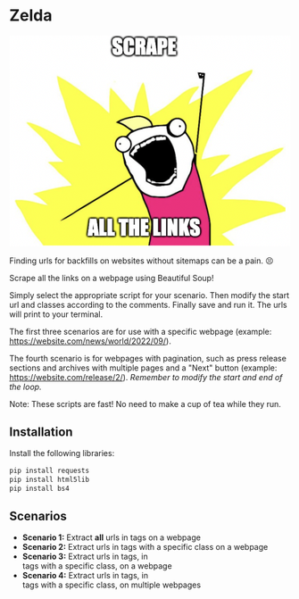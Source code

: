 # Zelda

![Scrape all the links](scrapememe.png)

Finding urls for backfills on websites without sitemaps can be a pain. 😣

Scrape all the links on a webpage using Beautiful Soup!

Simply select the appropriate script for your scenario. Then modify the start url and classes according to the comments. Finally save and run it. The urls will print to your terminal.

The first three scenarios are for use with a specific webpage (example: https://website.com/news/world/2022/09/). 

The fourth scenario is for webpages with pagination, such as press release sections and archives with multiple pages and a "Next" button (example: https://website.com/release/2/). *Remember to modify the start and end of the loop.* 

Note: These scripts are fast! No need to make a cup of tea while they run.


## Installation

Install the following libraries:
```
pip install requests
pip install html5lib
pip install bs4
```

    
## Scenarios

* **Scenario 1:** Extract **all** urls in <a> tags on a webpage
* **Scenario 2:** Extract urls in <a> tags with a specific class on a webpage 
* **Scenario 3:** Extract urls in <a> tags, in <div> tags with a specific class, on a webpage 
* **Scenario 4:** Extract urls in <a> tags, in <div> tags with a specific class, on multiple webpages 
